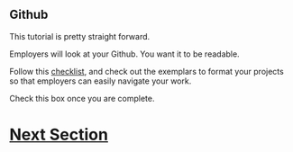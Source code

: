 
## Github

This tutorial is pretty straight forward.

Employers will look at your Github. You want it to be readable.

Follow this [checklist](https://docs.google.com/document/d/19X6NAO7M8IqGzBUP3ca3CmwCtY4WbkoyS-olrDRpwqw/edit#heading=h.3rdcrjn), and check out the exemplars to format your projects so that employers can easily navigate your work.

Check this box once you are complete.

# [Next Section](https://github.com/Tech-at-DU/Outcomes-Prep-2/blob/master/P04-Personal-Odyssey/content.md)
